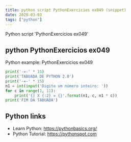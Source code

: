```yaml
---
title: python script PythonExercicios ex049 (snippet)
date: 2020-03-03
tags: ["python"]
---
```

Python script 'PythonExercicios ex049'


## python PythonExercicios ex049

Python example: PythonExercicios ex049

```python
print('-=-' * 15)
print('TABUADA DE PYTHON 2.0')
print('-=-' * 15)
n1 = int(input('Digite um número inteiro: '))
for c in range(1, 11):
    print('{} X {:2} = {}'.format(n1, c, n1 * c))
print('FIM DA TABUADA')


```

## Python links

- Learn Python: https://pythonbasics.org/
- Python Tutorial: https://pythonspot.com
